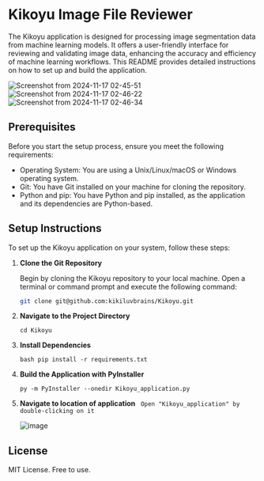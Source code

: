 # Kikoyu Image File Reviewer
The Kikoyu application is designed for processing image segmentation data from machine learning models. It offers a user-friendly interface for reviewing and validating image data, enhancing the accuracy and efficiency of machine learning workflows. This README provides detailed instructions on how to set up and build the application.

![Screenshot from 2024-11-17 02-45-51](https://github.com/user-attachments/assets/686e6ee9-103f-4afb-a3af-6e58044c2a13)
![Screenshot from 2024-11-17 02-46-22](https://github.com/user-attachments/assets/7dd41268-859b-4ac6-aeb1-a6c1d5231bdd)
![Screenshot from 2024-11-17 02-46-34](https://github.com/user-attachments/assets/ec085f61-4c87-4bb8-9755-b3b1406b45e1)

## Prerequisites

Before you start the setup process, ensure you meet the following requirements:

- Operating System: You are using a Unix/Linux/macOS or Windows operating system.
- Git: You have Git installed on your machine for cloning the repository.
- Python and pip: You have Python and pip installed, as the application and its dependencies are Python-based.

## Setup Instructions

To set up the Kikoyu application on your system, follow these steps:

1. **Clone the Git Repository**

   Begin by cloning the Kikoyu repository to your local machine. Open a terminal or command prompt and execute the following command:
   
   ```bash
   git clone git@github.com:kikiluvbrains/Kikoyu.git

2. **Navigate to the Project Directory**
   ```
   cd Kikoyu
   ```
4. **Install Dependencies**
   ```
   bash pip install -r requirements.txt
   ```

5. **Build the Application with PyInstaller**
   ```
   py -m PyInstaller --onedir Kikoyu_application.py
   ```

6. **Navigate to location of application**
   ``` Open "Kikoyu_application" by double-clicking on it```
   
   ![image](https://github.com/kikiluvbrains/Kikoyu/assets/121206270/9abae367-1ec3-4272-8c15-65b81f401e94)

## License

MIT License. Free to use.
